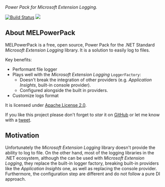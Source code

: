 _Power Pack for Microsoft Extension Logging._

[![Build Status](https://alefranz.visualstudio.com/MELPowerPack/_apis/build/status/alefranz.MELPowerPack?branchName=master)](https://alefranz.visualstudio.com/MELPowerPack/_build/latest?definitionId=1?branchName=master) [![](https://img.shields.io/nuget/v/MELPowerPack.svg)](https://www.nuget.org/packages/MELPowerPack/)

## About MELPowerPack

MELPowerPack is a free, open source, Power Pack for the .NET Standard _Microsoft Extension Logging_ library.
It is a solution to easily log to files.

Key benefits:

- Performant file logger
- Plays well with the _Microsoft Extension Logging_ `LoggerFactory`:
  - Doesn't break the integration of other providers (e.g. _Application Insights_, built-in console provider).
  - Configured alongside the built in providers.
- Customize logs format

It is licensed under [Apache License 2.0](https://github.com/alefranz/HttpClientLab/blob/master/LICENSE).

If you like this project please don't forget to *star* it on [GitHub](https//github.com/alefranz/MELPowerPack) or let me know with a [tweet](https://twitter.com/AleFranz).

## Motivation

Unfortunately the _Microsoft Extension Logging_ library doesn't provide the ability to log to file.
On the other hand, most of the logging libraries in the .NET ecosystem, although the can be used with _Microsoft Extension Logging_, they replace the built-in logger factory,
breaking built-in providers like the _Application Insights_ one, as well as replacing the console provider.
Furthermore, the configuration step are different and do not follow a pure DI approach.
